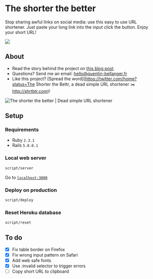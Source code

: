 # The shorter the better
Stop sharing awful links on social media: use this easy to use URL shortener. Just paste your long link into the input click the button. Enjoy your short URL!

[<img src="http://i.imgur.com/6Dzb0Dw.png">](http://shrtbtr.com)

## About

* Read the story behind the project on [this blog post](http://shrtbtr.com).
* Questions? Send me an email: [hello@quentin-bellanger.fr](mailto:hello@quentin-bellanger.fr)
* Like this project? [Spread the word](https://twitter.com/home?status=The Shorter the Bettr, a dead simple URL shortener ✂️ http://shrtbtr.com)!

![The shorter the better | Dead simple URL shortener](http://i.imgur.com/YhXG2zh.png)

## Setup

### Requirements

* Ruby `2.3.1`
* Rails `5.0.0.1`

### Local web server

```sh
script/server
```

Go to [`localhost:3000`](http://localhost:3000)

### Deploy on production

```sh
script/deploy
```

### Reset Heroku database

```sh
script/reset
```

## To do

- [x] Fix table border on Firefox
- [x] Fix wrong input pattern on Safari
- [x] Add web safe fonts
- [x] Use :invalid selector to trigger errors
- [ ] Copy short URL to clipboard
